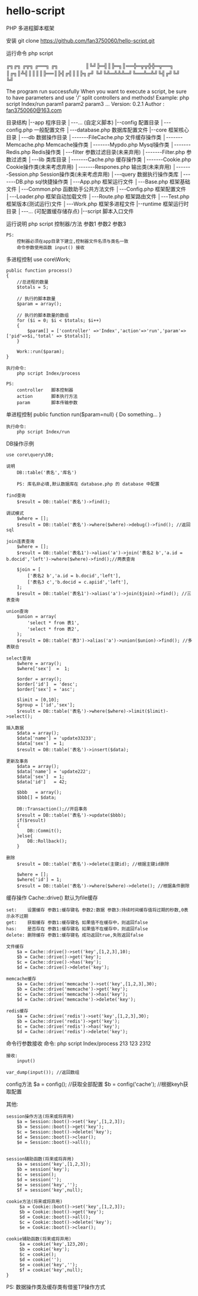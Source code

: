 # hello-script
PHP 多进程脚本框架

安装
	git clone https://github.com/fan3750060/hello-script.git

运行命令
	php script

╔╗╔╗ ╔╦╗  ╔══╗   ╔╗　　　　　
║╚╝╠═╣║╠═╗║══╬═╦╦╬╬═╦══╗
║╔╗║╩╣║║║║╠══║╠╣╔╣║║╠╗╔╝
╚╝╚╩═╩╩╩═╝╚══╩═╩╝╚╣╔╝╚╝　
                  ╚╝

The program run successfully
When you want to execute a script, be sure to have parameters and use '/' split controllers and methods!
Example: php script Index/run param1 param2 param3 ...
Version: 0.2.1
Author : fan3750060@163.com


目录结构
|--app								程序目录
│---... 						(自定义脚本)
|--config 							配置目录
│---config.php 					一般配置文件
│---database.php 				数据库配置文件
|--core							框架核心目录
│---db							数据操作目录
│-------FileCache.php 			文件缓存操作类
│-------Memcache.php 			Memcache操作类
│-------Mypdo.php 				Mysql操作类
│-------Redis.php 				Redis操作类
│---filter						参数过滤目录(未来弃用)
│-------Filter.php 				参数过滤类
│---lib							类库目录
│-------Cache.php 				缓存操作类
│-------Cookie.php  			Cookie操作类(未来考虑弃用)
│-------Respones.php 			输出类(未来弃用)
│-------Session.php          	Session操作类(未来考虑弃用)
│---query 						数据执行操作类库
│-------DB.php 					sql快捷操作类
│---App.php 					框架运行文件
│---Base.php 					框架基础文件
│---Common.php 					函数助手公共方法文件
│---Config.php 					框架配置文件
│---Loader.php 					框架自动加载文件
│---Route.php 					框架路由文件
│---Test.php 					框架版本(测试运行)文件
│---Work.php 					框架多进程文件
|--runtime 						框架运行时目录
│---... 						(可配置缓存储存点)
|--script 							脚本入口文件

运行说明
	php script 控制器/方法 参数1 参数2 参数3

	PS: 
		控制器必须在app目录下建立,控制器文件名须与类名一致
		命令参数使用函数 input() 接收

多进程控制
	use core\Work;

	public function process()
	{
		//总进程的数量
		$totals = 5;

		// 执行的脚本数量
		$param = array();

		// 执行的脚本数量的数组
		for ($i = 0; $i < $totals; $i++)
		{
		    $param[] = ['controller' =>'Index','action'=>'run','param'=>['pid'=>$i,'total' => $totals]];
		}
		
		Work::run($param);
	}
	
	执行命令:
		php script Index/process

	PS:
		controller   脚本控制器
		action       脚本执行方法
		param        脚本传输参数

单进程控制
	public function run($param=null)
	{
		Do something...
	}

	执行命令:
		php script Index/run

DB操作示例
	
	use core\query\DB;
	
	说明
		DB::table('表名','库名')

		PS: 库名非必填,默认数据库在 database.php 的 database 中配置

	find查询
		$result = DB::table('表名')->find();

	调试模式
		$where = [];
		$result = DB::table('表名')->where($where)->debug()->find(); //返回sql

	join连表查询
		$where = [];
		$result = DB::table('表名1')->alias('a')->join('表名2 b','a.id = b.docid','left')->where($where)->find();//两表查询

		$join = [
			['表名2 b','a.id = b.docid','left'],
			['表名3 c','b.docid = c.apiid','left'],
		];
		$result = DB::table('表名1')->alias('a')->join($join)->find(); //三表查询

	union查询
		$union = array(
			'select * from 表1',
			'select * from 表2',
		);
		$result = DB::table('表3')->alias('a')->union($union)->find(); //多表联合

	select查询
		$where = array();
		$where['sex']  =  1;

		$order = array();
		$order['id']  = 'desc';
		$order['sex'] = 'asc';

		$limit = [0,10];
		$group = ['id','sex'];
		$result = DB::table('表名')->where($where)->limit($limit)->select();

	插入数据
		$data = array();
		$data['name'] = 'update33233';
		$data['sex']  = 1;
		$result = DB::table('表名')->insert($data);

	更新及事务
		$data = array();
		$data['name'] = 'update222';
		$data['sex']  = 1;
		$data['id']   = 42;

		$bbb   = array();
		$bbb[] = $data;

		DB::Transaction();//开启事务
		$result = DB::table('表名')->update($bbb); 
		if($result)
		{
			DB::Commit();
		}else{
			DB::Rollback();
		}

	删除
		$result = DB::table('表名')->delete(主键id); //根据主键id删除

		$where = [];
		$where['id'] = 1;
		$result = DB::table('表名')->where($where)->delete(); //根据条件删除


缓存操作
	Cache::drive() 默认为file缓存
	
	set: 	设置缓存 参数1:缓存键名 参数2:数据 参数3:持续时间缓存值将过期的秒数,0表示永不过期
	get: 	获取缓存 参数1:缓存键名 如果值不在缓存中，则返回false
	has: 	是否存在 参数1:缓存键名 如果值不在缓存中，则返回false
	delete: 删除缓存 参数1:缓存键名 成功返回true,失败返回false

	文件缓存
		$a = Cache::drive()->set('key',[1,2,3],10);
		$b = Cache::drive()->get('key');
		$c = Cache::drive()->has('key');
		$d = Cache::drive()->delete('key');

	memcache缓存
		$a = Cache::drive('memcache')->set('key',[1,2,3],30);
		$b = Cache::drive('memcache')->get('key');
		$c = Cache::drive('memcache')->has('key');
		$d = Cache::drive('memcache')->delete('key');

	redis缓存
		$a = Cache::drive('redis')->set('key',[1,2,3],30);
		$b = Cache::drive('redis')->get('key');
		$c = Cache::drive('redis')->has('key');
		$d = Cache::drive('redis')->delete('key');

命令行参数接收
	命令:
		php script Index/process 213 123 2312
	
	接收:
		input()

	var_dump(input()); //返回数组

config方法
	$a = config(); //获取全部配置
	$b = config('cache'); //根据keyh获取配置

其他:

	session操作方法(将来或将弃用)
		$a = Session::boot()->set('key',[1,2,3]);
		$b = Session::boot()->get('key');
		$c = Session::boot()->delete('key');
		$d = Session::boot()->clear();
		$e = Session::boot()->all();


	session辅助函数(将来或将弃用)
		$a = session('key',[1,2,3]);
		$b = session('key');
		$c = session();
		$d = session('');
		$e = session('key','');
		$f = session('key',null);

	cookie方法(将来或将弃用)
		 $a = Cookie::boot()->set('key',[1,2,3]);
		 $b = Cookie::boot()->get('key');
		 $d = Cookie::boot()->all();
		 $c = Cookie::boot()->delete('key');
		 $e = Cookie::boot()->clear();

	cookie辅助函数(将来或将弃用)
		 $a = cookie('key',123,20);
		 $b = cookie('key');
		 $c = cookie();
		 $d = cookie('');
		 $e = cookie('key','');
		 $f = cookie('key',null);
	}

PS:
	数据操作类及缓存类有借鉴TP操作方式
